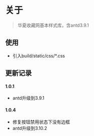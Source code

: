 # 关于
> 华夏收藏网基本样式库，含antd3.9.1

## 使用
- 引入build/static/css/*.css

## 更新记录

#### 1.0.1
- antd升级到3.9.1
#### 1.0.4
- 修复按钮禁用状态下没有边框
- antd升级到3.10.2